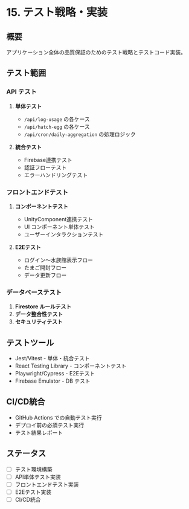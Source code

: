 # 15. テスト戦略・実装

## 概要
アプリケーション全体の品質保証のためのテスト戦略とテストコード実装。

## テスト範囲

### API テスト
1. **単体テスト**
   - `/api/log-usage` の各ケース
   - `/api/hatch-egg` の各ケース  
   - `/api/cron/daily-aggregation` の処理ロジック

2. **統合テスト**
   - Firebase連携テスト
   - 認証フローテスト
   - エラーハンドリングテスト

### フロントエンドテスト
1. **コンポーネントテスト**
   - UnityComponent連携テスト
   - UI コンポーネント単体テスト
   - ユーザーインタラクションテスト

2. **E2Eテスト**
   - ログイン〜水族館表示フロー
   - たまご開封フロー
   - データ更新フロー

### データベーステスト
1. **Firestore ルールテスト**
2. **データ整合性テスト**
3. **セキュリティテスト**

## テストツール
- Jest/Vitest - 単体・統合テスト
- React Testing Library - コンポーネントテスト
- Playwright/Cypress - E2Eテスト
- Firebase Emulator - DB テスト

## CI/CD統合
- GitHub Actions での自動テスト実行
- デプロイ前の必須テスト実行
- テスト結果レポート

## ステータス
- [ ] テスト環境構築
- [ ] API単体テスト実装
- [ ] フロントエンドテスト実装
- [ ] E2Eテスト実装
- [ ] CI/CD統合